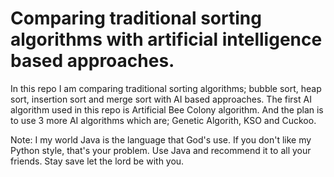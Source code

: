# Comparing traditional sorting algorithms with artificial intelligence based approaches.
In this repo I am comparing traditional sorting algorithms; bubble sort, heap sort, insertion sort and merge sort with AI based approaches. The first AI algorithm used in this repo is Artificial Bee Colony algorithm. And the plan is to use 3 more AI algorithms which are; Genetic Algorith, KSO and Cuckoo. 

Note: I my world Java is the language that God's use. If you don't like my Python style, that's your problem. Use Java and recommend it to all your friends. Stay save let the lord be with you. 
